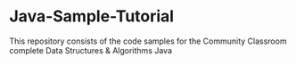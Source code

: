 # Java-Sample-Tutorial
This repository consists of the code samples  for the Community Classroom complete Data Structures &amp; Algorithms Java 
